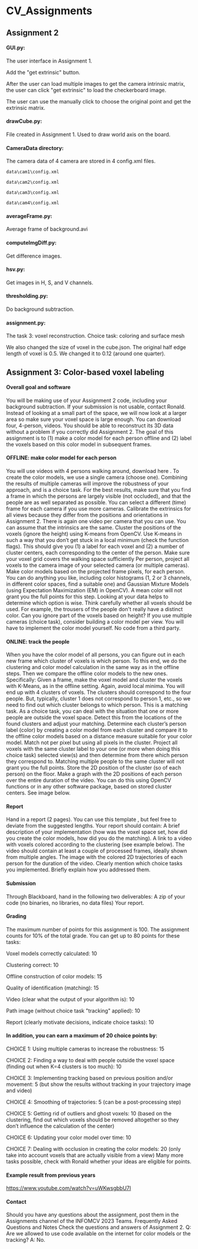 # CV_Assignments

## Assignment 2
#### GUI.py: 
The user interface in Assignment 1.

Add the "get extrinsic" button.

After the user can load multiple images to get the camera intrinsic matrix, the user can click "get extrinsic" to load the checkerboard image.

The user can use the manually click to choose the original point and get the extrinsic matrix.
#### drawCube.py:
File created in Assignment 1. Used to draw world axis on the board.

#### CameraData directory:
The camera data of 4 camera are stored in 4 config.xml files.

`data\cam1\config.xml`

`data\cam2\config.xml`

`data\cam3\config.xml`

`data\cam4\config.xml`

#### averageFrame.py:
Average frame of background.avi

#### computeImgDiff.py:
Get difference images.

#### hsv.py:
Get images in H, S, and V channels.

#### thresholding.py:
Do background subtraction.

#### assignment.py:
The task 3: voxel reconstruction.
Choice task: coloring and surface mesh

We also changed the size of voxel in the cube.json. 
The original half edge length of voxel is 0.5. We changed it to 0.12 (around one quarter).






## Assignment 3: Color-based voxel labeling
#### Overall goal and software
You will be making use of your Assignment 2 code, including your background subtraction. If your submission is not usable, contact Ronald.
Instead of looking at a small part of the space, we will now look at a larger area so make sure your voxel space is large enough.
You can download four, 4-person, videos. You should be able to reconstruct its 3D data without a problem if you correctly did Assignment 2.
The goal of this assignment is to (1) make a color model for each person offline and (2) label the voxels based on this color model in subsequent frames.
#### OFFLINE: make color model for each person
You will use videos with 4 persons walking around, download  here . To create the color models, we use a single camera (choose one). Combining the results of multiple cameras will improve the robustness of your approach, and is a choice task.
For the best results, make sure that you find a frame in which the persons are largely visible (not occluded), and that the people are as well separated as possible. You can select a different (time) frame for each camera if you use more cameras.
Calibrate the extrinsics for all views because they differ from the positions and orientations in Assignment 2. There is again one video per camera that you can use. You can assume that the intrinsics are the same.
Cluster the positions of the voxels (ignore the height) using K-means from OpenCV. Use K-means in such a way that you don’t get stuck in a local minimum (check the function flags). This should give you (1) a label for each voxel and (2) a number of cluster centers, each corresponding to the center of the person. Make sure your voxel grid covers the walking space sufficiently
Per person, project all voxels to the camera image of your selected camera (or multiple cameras). Make color models based on the projected frame pixels, for each person. You can do anything you like, including color histograms (1, 2 or 3 channels, in different color spaces, find a suitable one) and Gaussian Mixture Models (using Expectation Maximization (EM) in OpenCV). A mean color will not grant you the full points for this step. Looking at your data helps to determine which option is wise. Think carefully whether all voxels should be used. For example, the trousers of the people don't really have a distinct color. Can you ignore part of the voxels based on height? If you use multiple cameras (choice task), consider building a color model per view. You will have to implement the color model yourself. No code from a third party.
#### ONLINE: track the people
When you have the color model of all persons, you can figure out in each new frame which cluster of voxels is which person. To this end, we do the clustering and color model calculation in the same way as in the offline steps. Then we compare the offline color models to the new ones. Specifically:
Given a frame, make the voxel model and cluster the voxels with K-Means, as in the offline setting. Again, avoid local minima. You will end up with 4 clusters of voxels. The clusters should correspond to the four people. But, typically, cluster 1 does not correspond to person 1, etc., so we need to find out which cluster belongs to which person. This is a matching task. As a choice task, you can deal with the situation that one or more people are outside the voxel space. Detect this from the locations of the found clusters and adjust your matching.
Determine each cluster’s person label (color) by creating a color model from each cluster and compare it to the offline color models based on a distance measure suitable for your color model. Match not per pixel but using all pixels in the cluster. Project all voxels with the same cluster label to your one (or more when doing this choice task) selected view(s) and then determine from there which person they correspond to. Matching multiple people to the same cluster will not grant you the full points.
Store the 2D position of the cluster (so of each person) on the floor. Make a graph with the 2D positions of each person over the entire duration of the video. You can do this using OpenCV functions or in any other software package, based on stored cluster centers. See image below.

#### Report
Hand in a report (2 pages). You can use  this template , but feel free to deviate from the suggested lengths. Your report should contain:
A brief description of your implementation (how was the voxel space set, how did you create the color models, how did you do the matching).
A link to a video with voxels colored according to the clustering (see example below). The video should contain at least a couple of processed frames, ideally shown from multiple angles.
The image with the colored 2D trajectories of each person for the duration of the video.
Clearly mention which choice tasks you implemented. Briefly explain how you addressed them.
#### Submission
Through Blackboard, hand in the following two deliverables:
A zip of your code (no binaries, no libraries, no data files)
Your report.
#### Grading
The maximum number of points for this assignment is 100. The assignment counts for 10% of the total grade. You can get up to 80 points for these tasks:

Voxel models correctly calculated: 10

Clustering correct: 10

Offline construction of color models: 15

Quality of identification (matching): 15

Video (clear what the output of your algorithm is): 10

Path image (without choice task "tracking" applied): 10

Report (clearly motivate decisions, indicate choice tasks): 10

#### In addition, you can earn a maximum of 20 choice points by:
CHOICE 1: Using multiple cameras to increase the robustness: 15

CHOICE 2: Finding a way to deal with people outside the voxel space (finding out when K=4 clusters is too much): 10

CHOICE 3: Implementing tracking based on previous position and/or movement: 5 (but show the results without tracking in your trajectory image and video)

CHOICE 4: Smoothing of trajectories: 5 (can be a post-processing step)

CHOICE 5: Getting rid of outliers and ghost voxels: 10 (based on the clustering, find out which voxels should be removed altogether so they don’t influence the calculation of the center)

CHOICE 6: Updating your color model over time: 10

CHOICE 7: Dealing with occlusion in creating the color models: 20 (only take into account voxels that are actually visible from a view)
Many more tasks possible, check with Ronald whether your ideas are eligible for points.

#### Example result from previous years
https://www.youtube.com/watch?v=uWKwsgbbU7I
#### Contact
Should you have any questions about the assignment, post them in the Assignments channel of the INFOMCV 2023 Teams.
Frequently Asked Questions and Notes
Check the questions and answers of Assignment 2.
Q: Are we allowed to use code available on the internet for color models or the tracking?
A: No.
